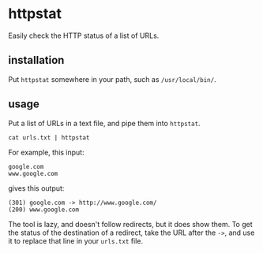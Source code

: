 # httpstat

Easily check the HTTP status of a list of URLs.

## installation

Put `httpstat` somewhere in your path, such as `/usr/local/bin/`.

## usage

Put a list of URLs in a text file, and pipe them into `httpstat`.

    cat urls.txt | httpstat

For example, this input:

    google.com
    www.google.com

gives this output:

    (301) google.com -> http://www.google.com/
    (200) www.google.com

The tool is lazy, and doesn't follow redirects, but it does show them. To get
the status of the destination of a redirect, take the URL after the `->`, and
use it to replace that line in your `urls.txt` file.
